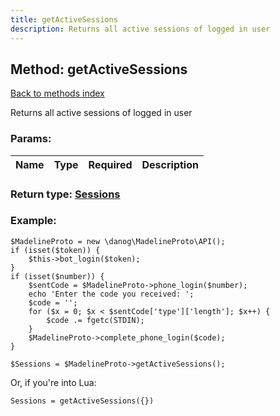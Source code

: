 ```yaml
---
title: getActiveSessions
description: Returns all active sessions of logged in user
---
```

## Method: getActiveSessions  
[Back to methods index](index.md)


Returns all active sessions of logged in user

### Params:

| Name     |    Type       | Required | Description |
|----------|:-------------:|:--------:|------------:|


### Return type: [Sessions](../types/Sessions.md)

### Example:


```
$MadelineProto = new \danog\MadelineProto\API();
if (isset($token)) {
    $this->bot_login($token);
}
if (isset($number)) {
    $sentCode = $MadelineProto->phone_login($number);
    echo 'Enter the code you received: ';
    $code = '';
    for ($x = 0; $x < $sentCode['type']['length']; $x++) {
        $code .= fgetc(STDIN);
    }
    $MadelineProto->complete_phone_login($code);
}

$Sessions = $MadelineProto->getActiveSessions();
```

Or, if you're into Lua:

```
Sessions = getActiveSessions({})
```

